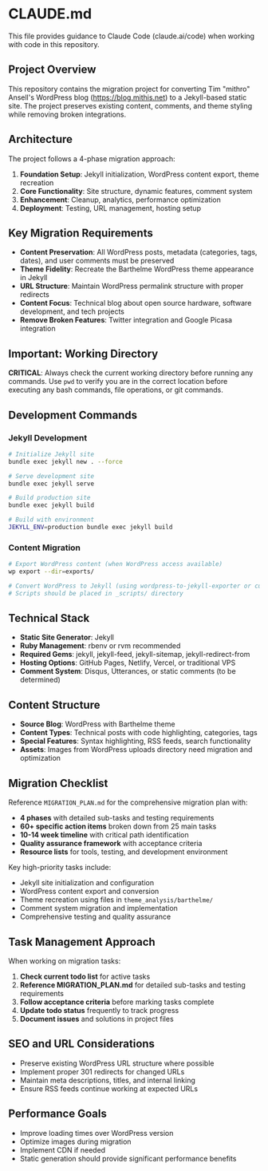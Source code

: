 # CLAUDE.md

This file provides guidance to Claude Code (claude.ai/code) when working with code in this repository.

## Project Overview

This repository contains the migration project for converting Tim "mithro" Ansell's WordPress blog (https://blog.mithis.net) to a Jekyll-based static site. The project preserves existing content, comments, and theme styling while removing broken integrations.

## Architecture

The project follows a 4-phase migration approach:

1. **Foundation Setup**: Jekyll initialization, WordPress content export, theme recreation
2. **Core Functionality**: Site structure, dynamic features, comment system
3. **Enhancement**: Cleanup, analytics, performance optimization  
4. **Deployment**: Testing, URL management, hosting setup

## Key Migration Requirements

- **Content Preservation**: All WordPress posts, metadata (categories, tags, dates), and user comments must be preserved
- **Theme Fidelity**: Recreate the Barthelme WordPress theme appearance in Jekyll
- **URL Structure**: Maintain WordPress permalink structure with proper redirects
- **Content Focus**: Technical blog about open source hardware, software development, and tech projects
- **Remove Broken Features**: Twitter integration and Google Picasa integration

## Important: Working Directory

**CRITICAL**: Always check the current working directory before running any commands. Use `pwd` to verify you are in the correct location before executing any bash commands, file operations, or git commands.

## Development Commands

### Jekyll Development
```bash
# Initialize Jekyll site
bundle exec jekyll new . --force

# Serve development site
bundle exec jekyll serve

# Build production site
bundle exec jekyll build

# Build with environment
JEKYLL_ENV=production bundle exec jekyll build
```

### Content Migration
```bash
# Export WordPress content (when WordPress access available)
wp export --dir=exports/

# Convert WordPress to Jekyll (using wordpress-to-jekyll-exporter or custom scripts)
# Scripts should be placed in _scripts/ directory
```

## Technical Stack

- **Static Site Generator**: Jekyll
- **Ruby Management**: rbenv or rvm recommended
- **Required Gems**: jekyll, jekyll-feed, jekyll-sitemap, jekyll-redirect-from
- **Hosting Options**: GitHub Pages, Netlify, Vercel, or traditional VPS
- **Comment System**: Disqus, Utterances, or static comments (to be determined)

## Content Structure

- **Source Blog**: WordPress with Barthelme theme
- **Content Types**: Technical posts with code highlighting, categories, tags
- **Special Features**: Syntax highlighting, RSS feeds, search functionality
- **Assets**: Images from WordPress uploads directory need migration and optimization

## Migration Checklist

Reference `MIGRATION_PLAN.md` for the comprehensive migration plan with:
- **4 phases** with detailed sub-tasks and testing requirements
- **60+ specific action items** broken down from 25 main tasks
- **10-14 week timeline** with critical path identification
- **Quality assurance framework** with acceptance criteria
- **Resource lists** for tools, testing, and development environment

Key high-priority tasks include:
- Jekyll site initialization and configuration
- WordPress content export and conversion
- Theme recreation using files in `theme_analysis/barthelme/`
- Comment system migration and implementation
- Comprehensive testing and quality assurance

## Task Management Approach

When working on migration tasks:
1. **Check current todo list** for active tasks
2. **Reference MIGRATION_PLAN.md** for detailed sub-tasks and testing requirements
3. **Follow acceptance criteria** before marking tasks complete
4. **Update todo status** frequently to track progress
5. **Document issues** and solutions in project files

## SEO and URL Considerations

- Preserve existing WordPress URL structure where possible
- Implement proper 301 redirects for changed URLs  
- Maintain meta descriptions, titles, and internal linking
- Ensure RSS feeds continue working at expected URLs

## Performance Goals

- Improve loading times over WordPress version
- Optimize images during migration
- Implement CDN if needed
- Static generation should provide significant performance benefits